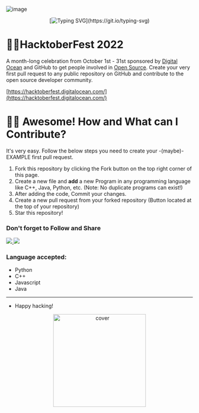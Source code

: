 
![image](https://user-images.githubusercontent.com/76564889/194760114-bbda988e-7abb-4e7f-8d37-7773c8978aa2.png)

<div align="center">
  
[![Typing SVG](https://readme-typing-svg.herokuapp.com?size=30&width=1000&lines=Guys+Contribute+Crow+🕺!)](https://git.io/typing-svg)
 
</div>

# 💁‍♂️HacktoberFest 2022

A month-long celebration from October 1st - 31st sponsored by [Digital Ocean](https://hacktoberfest.digitalocean.com/) and GitHub to get people involved in [Open Source](https://github.com/open-source). Create your very first pull request to any public repository on GitHub and contribute to the open source developer community.

[https://hacktoberfest.digitalocean.com/](https://hacktoberfest.digitalocean.com/)


# 🧑‍💻 Awesome! How and What can I Contribute? 
It's very easy. Follow the below steps you need to create your -(maybe)- EXAMPLE first pull request.
1. Fork this repository by clicking the Fork button on the top right corner of this page.
2. Create a new file and **add** a new Program in any programming language like C++, Java, Python, etc. (Note: No duplicate programs can exist!)
4. After adding the code, Commit your changes.
5. Create a new pull request from your forked repository (Button located at the top of your repository)
8. Star this repository!

### Don't forget to Follow and Share 
<a href="https://github.com/ankitjha2711" aria-label="Follow Me on GitHub"><img src="https://img.shields.io/badge/Follow me-green?style=for-the-badge&logo=github"/>
<a href="https://instagram.com/ankitjha2711" aria-label="Follow Me on GitHub"><img src="https://img.shields.io/badge/Follow me-pink?style=for-the-badge&logo=instagram"/>
</a>
<br>


### Language accepted:
- Python
- C++
- Javascript
- Java



***

- Happy hacking!
<div align="center">
<img width="250" height = "250" src="https://github.com/ankitjha2711/ankitjha2711/blob/main/animation_500_kxa883sd.gif?raw=true" alt="cover" />
</div>
